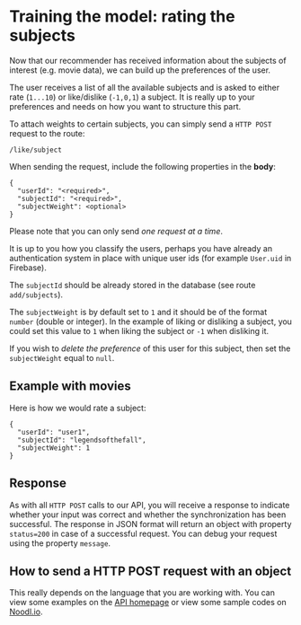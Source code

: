 # Training the model: rating the subjects

Now that our recommender has received information about the subjects of interest (e.g. movie data), we can build up the preferences of the user. 

The user receives a list of all the available subjects and is asked to either rate (`1...10`) or like/dislike (`-1,0,1`) a subject. It is really up to your preferences and needs on how you want to structure this part.

To attach weights to certain subjects, you can simply send a `HTTP POST` request to the route:

```
/like/subject
```

When sending the request, include the following properties in the **body**:

```
{
  "userId": "<required>",
  "subjectId": "<required>",
  "subjectWeight": <optional>
}
```

Please note that you can only send *one request at a time*.

It is up to you how you classify the users, perhaps you have already an authentication system in place with unique user ids (for example `User.uid` in Firebase).

The `subjectId` should be already stored in the database (see route `add/subjects`).

The `subjectWeight` is by default set to `1` and it should be of the format `number` (double or integer). In the example of liking or disliking a subject, you could set this value to `1` when liking the subject or `-1` when disliking it.

If you wish to *delete the preference* of this user for this subject, then set the `subjectWeight` equal to `null`.

## Example with movies

Here is how we would rate a subject:

```
{
  "userId": "user1",
  "subjectId": "legendsofthefall",
  "subjectWeight": 1
}
```

## Response

As with all `HTTP POST` calls to our API, you will receive a response to indicate whether your input was correct and whether the synchronization has been successful. The response in JSON format will return an object with property `status=200` in case of a successful request. You can debug your request using the property `message`.

## How to send a HTTP POST request with an object

This really depends on the language that you are working with. You can view some examples on the [API homepage](https://mashape.com) or view some sample codes on [Noodl.io](https://www.noodl.io).
